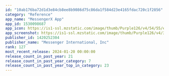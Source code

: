 ```yaml
---
id: "10ab176ba72d1d3e84cb8ee8b9086d75c86da1f584d23e4165fdac720c1f2856"
category: "Reference"
app_name: "MessengerX App"
app_id: 1530098687
app_icon: https://is1-ssl.mzstatic.com/image/thumb/Purple126/v4/54/55/ee/5455ee2a-6e0a-8259-673b-a873a78b5c1b/AppIcon-0-1x_U007epad-0-85-220-0.png/1024x1024bb.png
app_screenshot: https://is1-ssl.mzstatic.com/image/thumb/Purple126/v4/35/66/4c/35664c81-dee4-959a-426a-1ff924bcda68/618355d3-e31a-4311-8bb8-c75659532608_iPhone_6.5_inch_1.png/1242x2688bb.png
publisher_id: 1420252304
publisher_name: "Messenger International, Inc"
rank: 127
most_recent_release: 2024-01-20 00:00:00
release_count_in_past_year: 21
release_count_in_past_year_category: 7
release_count_in_past_year_top_in_category: 23
---
```

